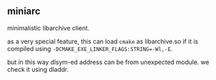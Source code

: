 ## miniarc

minimalistic libarchive client.

as a very special feature, this can load `cmake` as libarchive.so if it is compiled using `-DCMAKE_EXE_LINKER_FLAGS:STRING=-Wl,-E`.

but in this way dlsym-ed address can be from unexpected module. we check it using dladdr. 
